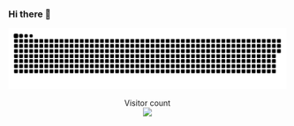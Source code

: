 ### Hi there 👋

<!-- ![](img/GodCat.gif) -->

<a href=#><img src="img/contributions.svg"></a>

<p align="center"> 
  Visitor count
  <br>
  <img src="https://profile-counter.glitch.me/mr-mystery/count.svg" />
</p>


<!--
**mr-mystery/mr-mystery** is a ✨ _special_ ✨ repository because its `README.md` (this file) appears on your GitHub profile.

Here are some ideas to get you started:

- 🔭 I’m currently working on ...
- 🌱 I’m currently learning ...
- 👯 I’m looking to collaborate on ...
- 🤔 I’m looking for help with ...
- 💬 Ask me about ...
- 📫 How to reach me: ...
- 😄 Pronouns: ...
- ⚡ Fun fact: ...
-->
